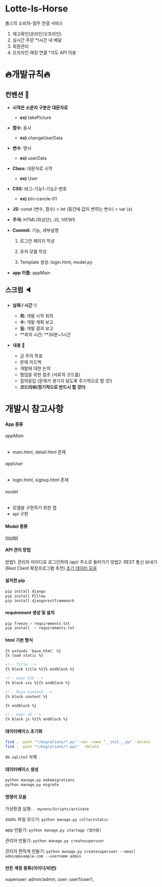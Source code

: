 # Lotte-Is-Horse
롭스의 소비자-점주 연결 서비스

1. 재고확인(온라인/오프라인)
2. 실시간 주문  *1시간 내 배달
3. 회원관리
4. 오프라인 매장 연결   *지도 API 이용
   
# :fire:개발규칙:fire:
## 컨벤션 :triangular_ruler:

* **시작은 소문자 구분은 대문자로**

  * **ex)** takePicture

* **함수**: 동사

  * **ex)** changeUserData

* **변수**: 명사

  * **ex)** userData

* **Class:** 대문자로 시작

  * **ex)** User

* **CSS:** 태그-기능1-기능2-번호

  * **ex)** btn-cancle-01

* **JS:** const (변수, 함수) > let (중간에 값이 변하는 변수) > var (x)

* **주석:** HTML(최상단), JS, VIEWS

* **Commit:** 기능, 세부설명

  1. 로그인 페이지 작성

  2. 유저 모델 작성

  3. Template 생성: login.html, model.py

* **app 이름:** appMain

## 스크럼 :speaker:
* **날짜 / 시간** :alarm_clock:
  * **화:** 개발 시작 회의
  * **수:** 개발 계획 보고
  * **일:** 개발 결과 보고
  * **회의 시간: **30분~1시간

* **내용** :page_with_curl:
  * 금 주의 목표
  * 문제 피드백
  * 개발에 대한 논의
  * 협업을 위한 참조 (서로의 코드를)
  * 질의응답 (문제가 생기지 않도록 주기적으로 할 것!)
  * **코드리뷰(정기적으로 반드시 할 것!!)**
  
# 개발시 참고사항
#### App 종류
###### appMain
- main.html, detail.html 존재
###### appUser
- login.html, signup.html 존재
###### model
- 모델을 구현하기 위한 앱
- api 구현

#### Model 종류
[model](doc/model.md)

#### API 관리 방법
방법1: 관리자 아이디로 로그인하여 /api/ 주소로 들어가기
방법2: REST 통신 보내기 (Rest Client 확장프로그램 추천)
[초기 데이터 모음](dataInitialization/data.rest)

#### 설치한 pip
```bash
pip install django
pip install Pillow
pip install djangorestframework
```

#### requirement 생성 및 설치
```bash
pip freeze > requirements.txt
pip install -r requirements.txt
```

#### html 기본 형식
```html
{% extends 'base.html' %}
{% load static %}

<!-- Title -->
{% block title %}{% endblock %}

<!-- User CSS -->
{% block css %}{% endblock %}

<!-- Main Content -->
{% block content %}

{% endblock %}

<!-- User JS -->
{% block js %}{% endblock %}
```

#### 데이터베이스 초기화
```bash
find . -path "*/migrations/*.py" -not -name "__init__.py" -delete
find . -path "*/migrations/*.pyc"  -delete
```
`db.sqlite3` 삭제

#### 데이터베이스 생성
```bash
python manage.py makemigrations
python manage.py migrate
```

#### 명령어 모음
가상환경 실행: `. myvenv/Scripts/activate`

static 파일 모으기: `python manage.py collectstatic`

app 만들기: `python manage.py startapp (앱이름)`

관리자 만들기: `python manage.py createsuperuser`

관리자 편하게 만들기: `python manage.py createsuperuser --email admin@example.com --username admin`

#### 만든 계정 종류(아이디/비번)
superuser: admin/admin, 
user: user1/user1, 